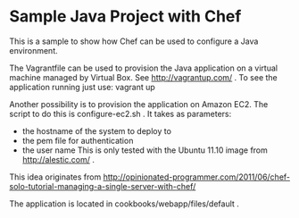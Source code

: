 Sample Java Project with Chef
=============================

This is a sample to show how Chef can be used to configure a Java environment.

The Vagrantfile can be used to provision the Java application on a
virtual machine managed by Virtual Box. See http://vagrantup.com/
. To see the application running just use:
vagrant up

Another possibility is to provision the application on Amazon EC2. The
script to do this is configure-ec2.sh . It takes as parameters:
* the hostname of the system to deploy to
* the pem file for authentication
* the user name
This is only tested with the Ubuntu 11.10 image from
http://alestic.com/ .

This idea originates from http://opinionated-programmer.com/2011/06/chef-solo-tutorial-managing-a-single-server-with-chef/

The application is located in cookbooks/webapp/files/default .